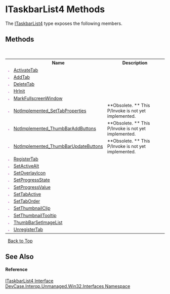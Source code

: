 # ITaskbarList4 Methods
 

The <a href="T_DevCase_Interop_Unmanaged_Win32_Interfaces_ITaskbarList4">ITaskbarList4</a> type exposes the following members.


## Methods
&nbsp;<table><tr><th></th><th>Name</th><th>Description</th></tr><tr><td>![Public method](media/pubmethod.gif "Public method")</td><td><a href="M_DevCase_Interop_Unmanaged_Win32_Interfaces_ITaskbarList4_ActivateTab">ActivateTab</a></td><td /></tr><tr><td>![Public method](media/pubmethod.gif "Public method")</td><td><a href="M_DevCase_Interop_Unmanaged_Win32_Interfaces_ITaskbarList4_AddTab">AddTab</a></td><td /></tr><tr><td>![Public method](media/pubmethod.gif "Public method")</td><td><a href="M_DevCase_Interop_Unmanaged_Win32_Interfaces_ITaskbarList4_DeleteTab">DeleteTab</a></td><td /></tr><tr><td>![Public method](media/pubmethod.gif "Public method")</td><td><a href="M_DevCase_Interop_Unmanaged_Win32_Interfaces_ITaskbarList4_HrInit">HrInit</a></td><td /></tr><tr><td>![Public method](media/pubmethod.gif "Public method")</td><td><a href="M_DevCase_Interop_Unmanaged_Win32_Interfaces_ITaskbarList4_MarkFullscreenWindow">MarkFullscreenWindow</a></td><td /></tr><tr><td>![Public method](media/pubmethod.gif "Public method")</td><td><a href="M_DevCase_Interop_Unmanaged_Win32_Interfaces_ITaskbarList4_NotImplemented_SetTabProperties">NotImplemented_SetTabProperties</a></td><td> **Obsolete. **
This P/Invoke is not yet implemented.</td></tr><tr><td>![Public method](media/pubmethod.gif "Public method")</td><td><a href="M_DevCase_Interop_Unmanaged_Win32_Interfaces_ITaskbarList4_NotImplemented_ThumbBarAddButtons">NotImplemented_ThumbBarAddButtons</a></td><td> **Obsolete. **
This P/Invoke is not yet implemented.</td></tr><tr><td>![Public method](media/pubmethod.gif "Public method")</td><td><a href="M_DevCase_Interop_Unmanaged_Win32_Interfaces_ITaskbarList4_NotImplemented_ThumbBarUpdateButtons">NotImplemented_ThumbBarUpdateButtons</a></td><td> **Obsolete. **
This P/Invoke is not yet implemented.</td></tr><tr><td>![Public method](media/pubmethod.gif "Public method")</td><td><a href="M_DevCase_Interop_Unmanaged_Win32_Interfaces_ITaskbarList4_RegisterTab">RegisterTab</a></td><td /></tr><tr><td>![Public method](media/pubmethod.gif "Public method")</td><td><a href="M_DevCase_Interop_Unmanaged_Win32_Interfaces_ITaskbarList4_SetActiveAlt">SetActiveAlt</a></td><td /></tr><tr><td>![Public method](media/pubmethod.gif "Public method")</td><td><a href="M_DevCase_Interop_Unmanaged_Win32_Interfaces_ITaskbarList4_SetOverlayIcon">SetOverlayIcon</a></td><td /></tr><tr><td>![Public method](media/pubmethod.gif "Public method")</td><td><a href="M_DevCase_Interop_Unmanaged_Win32_Interfaces_ITaskbarList4_SetProgressState">SetProgressState</a></td><td /></tr><tr><td>![Public method](media/pubmethod.gif "Public method")</td><td><a href="M_DevCase_Interop_Unmanaged_Win32_Interfaces_ITaskbarList4_SetProgressValue">SetProgressValue</a></td><td /></tr><tr><td>![Public method](media/pubmethod.gif "Public method")</td><td><a href="M_DevCase_Interop_Unmanaged_Win32_Interfaces_ITaskbarList4_SetTabActive">SetTabActive</a></td><td /></tr><tr><td>![Public method](media/pubmethod.gif "Public method")</td><td><a href="M_DevCase_Interop_Unmanaged_Win32_Interfaces_ITaskbarList4_SetTabOrder">SetTabOrder</a></td><td /></tr><tr><td>![Public method](media/pubmethod.gif "Public method")</td><td><a href="M_DevCase_Interop_Unmanaged_Win32_Interfaces_ITaskbarList4_SetThumbnailClip">SetThumbnailClip</a></td><td /></tr><tr><td>![Public method](media/pubmethod.gif "Public method")</td><td><a href="M_DevCase_Interop_Unmanaged_Win32_Interfaces_ITaskbarList4_SetThumbnailTooltip">SetThumbnailTooltip</a></td><td /></tr><tr><td>![Public method](media/pubmethod.gif "Public method")</td><td><a href="M_DevCase_Interop_Unmanaged_Win32_Interfaces_ITaskbarList4_ThumbBarSetImageList">ThumbBarSetImageList</a></td><td /></tr><tr><td>![Public method](media/pubmethod.gif "Public method")</td><td><a href="M_DevCase_Interop_Unmanaged_Win32_Interfaces_ITaskbarList4_UnregisterTab">UnregisterTab</a></td><td /></tr></table>&nbsp;
<a href="#itaskbarlist4-methods">Back to Top</a>

## See Also


#### Reference
<a href="T_DevCase_Interop_Unmanaged_Win32_Interfaces_ITaskbarList4">ITaskbarList4 Interface</a><br /><a href="N_DevCase_Interop_Unmanaged_Win32_Interfaces">DevCase.Interop.Unmanaged.Win32.Interfaces Namespace</a><br />